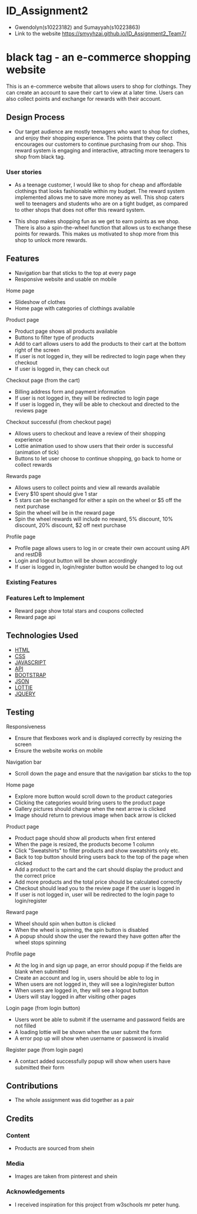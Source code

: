 # ID_Assignment2

- Gwendolyn(s10223182) and Sumayyah(s10223863)
- Link to the website https://smyyhzai.github.io/ID_Assignment2_Team7/

# black tag - an e-commerce shopping website

This is an e-commerce website that allows users to shop for clothings. They can create an account to save their cart to view at a later time. Users can also collect points and exchange for rewards with their account.

## Design Process

- Our target audience are mostly teenagers who want to shop for clothes, and enjoy their shopping experience. The points that they collect encourages our customers to continue purchasing from our shop. This reward system is engaging and interactive, attracting more teenagers to shop from black tag.

### User stories

- As a teenage customer, I would like to shop for cheap and affordable clothings that looks fashionable within my budget. The reward system implemented allows me to save more money as well. This shop caters well to teenagers and students who are on a tight budget, as compared to other shops that does not offer this reward system.

- This shop makes shopping fun as we get to earn points as we shop. There is also a spin-the-wheel function that allows us to exchange these points for rewards. This makes us motivated to shop more from this shop to unlock more rewards.

## Features

- Navigation bar that sticks to the top at every page
- Responsive website and usable on mobile

Home page

- Slideshow of clothes
- Home page with categories of clothings available

Product page

- Product page shows all products available
- Buttons to filter type of products
- Add to cart allows users to add the products to their cart at the bottom right of the screen 
- If user is not logged in, they will be redirected to login page when they checkout 
- If user is logged in, they can check out 

Checkout page (from the cart)

- Billing address form and payment information 
- If user is not logged in, they will be redirected to login page
- If user is logged in, they will be able to checkout and directed to the reviews page

Checkout successful (from checkout page)

- Allows users to checkout and leave a review of their shopping experience 
- Lottie animation used to show users that their order is successful (animation of tick)
- Buttons to let user choose to continue shopping, go back to home or collect rewards

Rewards page

- Allows users to collect points and view all rewards available
- Every $10 spent should give 1 star
- 5 stars can be exchanged for either a spin on the wheel or $5 off the next purchase
- Spin the wheel will be in the reward page
- Spin the wheel rewards will include no reward, 5% discount, 10% discount, 20% discount, $2 off next purchase

Profile page

- Profile page allows users to log in or create their own account using API and restDB
- Login and logout button will be shown accordingly
- If user is logged in, login/register button would be changed to log out

### Existing Features

### Features Left to Implement

- Reward page show total stars and coupons collected
- Reward page api

## Technologies Used

- [HTML](https://html.com)
- [CSS](https://css.com)
- [JAVASCRIPT](https://javascript.com)
- [API](https://api.com)
- [BOOTSTRAP](https://bootstrap.com)
- [JSON](https://json.com)
- [LOTTIE](https://lottie.com)
- [JQUERY](https://jquery.com)

## Testing

Responsiveness

- Ensure that flexboxes work and is displayed correctly by resizing the screen
- Ensure the website works on mobile

Navigation bar

- Scroll down the page and ensure that the navigation bar sticks to the top

Home page
- Explore more button would scroll down to the product categories
- Clicking the categories would bring users to the product page
- Gallery pictures should change when the next arrow is clicked
- Image should return to previous image when back arrow is clicked

Product page

- Product page should show all products when first entered
- When the page is resized, the products become 1 column
- Click "Sweatshirts" to filter products and show sweatshirts only etc.
- Back to top button should bring users back to the top of the page when clicked
- Add a product to the cart and the cart should display the product and the correct price
- Add more products and the total price should be calculated correctly
- Checkout should lead you to the review page if the user is logged in
- If user is not logged in, user will be redirected to the login page to login/register

Reward page

- Wheel should spin when button is clicked
- When the wheel is spinning, the spin button is disabled
- A popup should show the user the reward they have gotten after the wheel stops spinning

Profile page

- At the log in and sign up page, an error should popup if the fields are blank when submitted
- Create an account and log in, users should be able to log in
- When users are not logged in, they will see a login/register button
- When users are logged in, they will see a logout button
- Users will stay logged in after visiting other pages

Login page (from login button)
- Users wont be able to submit if the username and password fields are not filled
- A loading lottie will be shown when the user submit the form
- A error pop up will show when username or password is invalid

Register page (from login page)
- A contact added successfully popup will show when users have submitted their form
## Contributions
- The whole assignment was did together as a pair

## Credits

### Content
- Products are sourced from shein
### Media

- Images are taken from pinterest and shein

### Acknowledgements

- I received inspiration for this project from w3schools mr peter hung.
